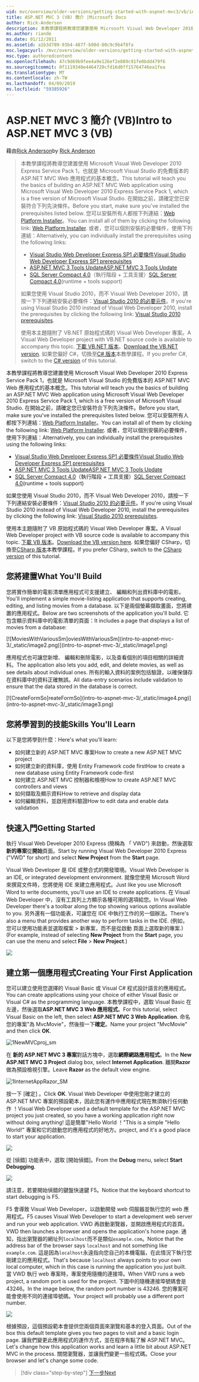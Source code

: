 ```yaml
---
uid: mvc/overview/older-versions/getting-started-with-aspnet-mvc3/vb/intro-to-aspnet-mvc-3
title: ASP.NET MVC 3 (VB) 簡介 |Microsoft Docs
author: Rick-Anderson
description: 本教學課程將教導您建置使用 Microsoft Visual Web Developer 2010 Express Service Pack 1，也就是 ASP.NET MVC Web 應用程式的基本概念...
ms.author: riande
ms.date: 01/12/2011
ms.assetid: a1b3d789-93b4-487f-b90d-80c9c9b4f8fa
msc.legacyurl: /mvc/overview/older-versions/getting-started-with-aspnet-mvc3/vb/intro-to-aspnet-mvc-3
msc.type: authoredcontent
ms.openlocfilehash: 47c9d69b9fee4a9e126ef2e889c91fe0bdd479f6
ms.sourcegitcommit: 0f1119340e4464720cfd16d0ff15764746ea1fea
ms.translationtype: MT
ms.contentlocale: zh-TW
ms.lasthandoff: 04/09/2019
ms.locfileid: "59385926"
---
```

# <a name="intro-to-aspnet-mvc-3-vb"></a><span data-ttu-id="f0c6d-103">ASP.NET MVC 3 簡介 (VB)</span><span class="sxs-lookup"><span data-stu-id="f0c6d-103">Intro to ASP.NET MVC 3 (VB)</span></span>

<span data-ttu-id="f0c6d-104">藉由[Rick Anderson]((https://twitter.com/RickAndMSFT))</span><span class="sxs-lookup"><span data-stu-id="f0c6d-104">by [Rick Anderson]((https://twitter.com/RickAndMSFT))</span></span>

> <span data-ttu-id="f0c6d-105">本教學課程將教導您建置使用 Microsoft Visual Web Developer 2010 Express Service Pack 1，也就是 Microsoft Visual Studio 的免費版本的 ASP.NET MVC Web 應用程式的基本概念。</span><span class="sxs-lookup"><span data-stu-id="f0c6d-105">This tutorial will teach you the basics of building an ASP.NET MVC Web application using Microsoft Visual Web Developer 2010 Express Service Pack 1, which is a free version of Microsoft Visual Studio.</span></span> <span data-ttu-id="f0c6d-106">在開始之前，請確定您已安裝符合下列先決條件。</span><span class="sxs-lookup"><span data-stu-id="f0c6d-106">Before you start, make sure you've installed the prerequisites listed below.</span></span> <span data-ttu-id="f0c6d-107">您可以安裝所有人都按下列連結：[Web Platform Installer](https://www.microsoft.com/web/gallery/install.aspx?appid=VWD2010SP1Pack)。</span><span class="sxs-lookup"><span data-stu-id="f0c6d-107">You can install all of them by clicking the following link: [Web Platform Installer](https://www.microsoft.com/web/gallery/install.aspx?appid=VWD2010SP1Pack).</span></span> <span data-ttu-id="f0c6d-108">或者，您可以個別安裝的必要條件，使用下列連結：</span><span class="sxs-lookup"><span data-stu-id="f0c6d-108">Alternatively, you can individually install the prerequisites using the following links:</span></span>
> 
> - [<span data-ttu-id="f0c6d-109">Visual Studio Web Developer Express SP1 必要條件</span><span class="sxs-lookup"><span data-stu-id="f0c6d-109">Visual Studio Web Developer Express SP1 prerequisites</span></span>](https://www.microsoft.com/web/gallery/install.aspx?appid=VWD2010SP1Pack)
> - [<span data-ttu-id="f0c6d-110">ASP.NET MVC 3 Tools Update</span><span class="sxs-lookup"><span data-stu-id="f0c6d-110">ASP.NET MVC 3 Tools Update</span></span>](https://www.microsoft.com/web/gallery/install.aspx?appsxml=&amp;appid=MVC3)
> - <span data-ttu-id="f0c6d-111">[SQL Server Compact 4.0](https://www.microsoft.com/web/gallery/install.aspx?appid=SQLCE;SQLCEVSTools_4_0)（執行階段 + 工具支援）</span><span class="sxs-lookup"><span data-stu-id="f0c6d-111">[SQL Server Compact 4.0](https://www.microsoft.com/web/gallery/install.aspx?appid=SQLCE;SQLCEVSTools_4_0)(runtime + tools support)</span></span>
> 
> <span data-ttu-id="f0c6d-112">如果您使用 Visual Studio 2010，而不 Visual Web Developer 2010，請按一下下列連結安裝必要條件：[Visual Studio 2010 的必要元件](https://www.microsoft.com/web/gallery/install.aspx?appsxml=&amp;appid=VS2010SP1Pack)。</span><span class="sxs-lookup"><span data-stu-id="f0c6d-112">If you're using Visual Studio 2010 instead of Visual Web Developer 2010, install the prerequisites by clicking the following link: [Visual Studio 2010 prerequisites](https://www.microsoft.com/web/gallery/install.aspx?appsxml=&amp;appid=VS2010SP1Pack).</span></span>
> 
> <span data-ttu-id="f0c6d-113">使用本主題隨附了 VB.NET 原始程式碼的 Visual Web Developer 專案。</span><span class="sxs-lookup"><span data-stu-id="f0c6d-113">A Visual Web Developer project with VB.NET source code is available to accompany this topic.</span></span> <span data-ttu-id="f0c6d-114">[下載 VB.NET 版本](https://code.msdn.microsoft.com/Introduction-to-MVC-3-10d1b098)。</span><span class="sxs-lookup"><span data-stu-id="f0c6d-114">[Download the VB.NET version](https://code.msdn.microsoft.com/Introduction-to-MVC-3-10d1b098).</span></span> <span data-ttu-id="f0c6d-115">如果您偏好 C#，切換至[C# 版本](../cs/intro-to-aspnet-mvc-3.md)本教學課程。</span><span class="sxs-lookup"><span data-stu-id="f0c6d-115">If you prefer C#, switch to the [C# version](../cs/intro-to-aspnet-mvc-3.md) of this tutorial.</span></span>


<span data-ttu-id="f0c6d-116">本教學課程將教導您建置使用 Microsoft Visual Web Developer 2010 Express Service Pack 1，也就是 Microsoft Visual Studio 的免費版本的 ASP.NET MVC Web 應用程式的基本概念。</span><span class="sxs-lookup"><span data-stu-id="f0c6d-116">This tutorial will teach you the basics of building an ASP.NET MVC Web application using Microsoft Visual Web Developer 2010 Express Service Pack 1, which is a free version of Microsoft Visual Studio.</span></span> <span data-ttu-id="f0c6d-117">在開始之前，請確定您已安裝符合下列先決條件。</span><span class="sxs-lookup"><span data-stu-id="f0c6d-117">Before you start, make sure you've installed the prerequisites listed below.</span></span> <span data-ttu-id="f0c6d-118">您可以安裝所有人都按下列連結：[Web Platform Installer](https://www.microsoft.com/web/gallery/install.aspx?appid=VWD2010SP1Pack)。</span><span class="sxs-lookup"><span data-stu-id="f0c6d-118">You can install all of them by clicking the following link: [Web Platform Installer](https://www.microsoft.com/web/gallery/install.aspx?appid=VWD2010SP1Pack).</span></span> <span data-ttu-id="f0c6d-119">或者，您可以個別安裝的必要條件，使用下列連結：</span><span class="sxs-lookup"><span data-stu-id="f0c6d-119">Alternatively, you can individually install the prerequisites using the following links:</span></span>

- [<span data-ttu-id="f0c6d-120">Visual Studio Web Developer Express SP1 必要條件</span><span class="sxs-lookup"><span data-stu-id="f0c6d-120">Visual Studio Web Developer Express SP1 prerequisites</span></span>](https://www.microsoft.com/web/gallery/install.aspx?appid=VWD2010SP1Pack)
- [<span data-ttu-id="f0c6d-121">ASP.NET MVC 3 Tools Update</span><span class="sxs-lookup"><span data-stu-id="f0c6d-121">ASP.NET MVC 3 Tools Update</span></span>](https://www.microsoft.com/web/gallery/install.aspx?appsxml=&amp;appid=MVC3)
- <span data-ttu-id="f0c6d-122">[SQL Server Compact 4.0](https://www.microsoft.com/web/gallery/install.aspx?appid=SQLCE;SQLCEVSTools_4_0)（執行階段 + 工具支援）</span><span class="sxs-lookup"><span data-stu-id="f0c6d-122">[SQL Server Compact 4.0](https://www.microsoft.com/web/gallery/install.aspx?appid=SQLCE;SQLCEVSTools_4_0)(runtime + tools support)</span></span>

<span data-ttu-id="f0c6d-123">如果您使用 Visual Studio 2010，而不 Visual Web Developer 2010，請按一下下列連結安裝必要條件：[Visual Studio 2010 的必要元件](https://www.microsoft.com/web/gallery/install.aspx?appsxml=&amp;appid=VS2010SP1Pack)。</span><span class="sxs-lookup"><span data-stu-id="f0c6d-123">If you're using Visual Studio 2010 instead of Visual Web Developer 2010, install the prerequisites by clicking the following link: [Visual Studio 2010 prerequisites](https://www.microsoft.com/web/gallery/install.aspx?appsxml=&amp;appid=VS2010SP1Pack).</span></span>

<span data-ttu-id="f0c6d-124">使用本主題隨附了 VB 原始程式碼的 Visual Web Developer 專案。</span><span class="sxs-lookup"><span data-stu-id="f0c6d-124">A Visual Web Developer project with VB source code is available to accompany this topic.</span></span> <span data-ttu-id="f0c6d-125">[下載 VB 版本](https://code.msdn.microsoft.com/Project/Download/FileDownload.aspx?ProjectName=aspnetmvcsamples&amp;DownloadId=14824)。</span><span class="sxs-lookup"><span data-stu-id="f0c6d-125">[Download the VB version here](https://code.msdn.microsoft.com/Project/Download/FileDownload.aspx?ProjectName=aspnetmvcsamples&amp;DownloadId=14824).</span></span> <span data-ttu-id="f0c6d-126">如果您偏好 CSharp，切換至[CSharp 版本](../cs/intro-to-aspnet-mvc-3.md)本教學課程。</span><span class="sxs-lookup"><span data-stu-id="f0c6d-126">If you prefer CSharp, switch to the [CSharp version](../cs/intro-to-aspnet-mvc-3.md) of this tutorial.</span></span>

## <a name="what-youll-build"></a><span data-ttu-id="f0c6d-127">您將建置</span><span class="sxs-lookup"><span data-stu-id="f0c6d-127">What You'll Build</span></span>

<span data-ttu-id="f0c6d-128">您將實作簡單的電影清單應用程式可支援建立、 編輯和列出資料庫中的電影。</span><span class="sxs-lookup"><span data-stu-id="f0c6d-128">You'll implement a simple movie-listing application that supports creating, editing, and listing movies from a database.</span></span> <span data-ttu-id="f0c6d-129">以下是兩個螢幕擷取畫面，您將建置的應用程式。</span><span class="sxs-lookup"><span data-stu-id="f0c6d-129">Below are two screenshots of the application you'll build.</span></span> <span data-ttu-id="f0c6d-130">它包含顯示資料庫中的電影清單的頁面：</span><span class="sxs-lookup"><span data-stu-id="f0c6d-130">It includes a page that displays a list of movies from a database:</span></span>

[![M<span data-ttu-id="f0c6d-131">oviesWithVariousSm]</span><span class="sxs-lookup"><span data-stu-id="f0c6d-131">oviesWithVariousSm]</span></span>(intro-to-aspnet-mvc-3/_static/image2.png)](intro-to-aspnet-mvc-3/_static/image1.png)

<span data-ttu-id="f0c6d-132">應用程式也可讓您新增、 編輯和刪除電影，以及查看個別的項目相關的詳細資料。</span><span class="sxs-lookup"><span data-stu-id="f0c6d-132">The application also lets you add, edit, and delete movies, as well as see details about individual ones.</span></span> <span data-ttu-id="f0c6d-133">所有的輸入資料的案例包括驗證，以確保儲存在資料庫中的資料正確無誤。</span><span class="sxs-lookup"><span data-stu-id="f0c6d-133">All data-entry scenarios include validation to ensure that the data stored in the database is correct.</span></span>

[![C<span data-ttu-id="f0c6d-134">reateFormSo]</span><span class="sxs-lookup"><span data-stu-id="f0c6d-134">reateFormSo]</span></span>(intro-to-aspnet-mvc-3/_static/image4.png)](intro-to-aspnet-mvc-3/_static/image3.png)

## <a name="skills-youll-learn"></a><span data-ttu-id="f0c6d-135">您將學習到的技能</span><span class="sxs-lookup"><span data-stu-id="f0c6d-135">Skills You'll Learn</span></span>

<span data-ttu-id="f0c6d-136">以下是您將學到什麼：</span><span class="sxs-lookup"><span data-stu-id="f0c6d-136">Here's what you'll learn:</span></span>

- <span data-ttu-id="f0c6d-137">如何建立新的 ASP.NET MVC 專案</span><span class="sxs-lookup"><span data-stu-id="f0c6d-137">How to create a new ASP.NET MVC project</span></span>
- <span data-ttu-id="f0c6d-138">如何建立新的資料庫，使用 Entity Framework code first</span><span class="sxs-lookup"><span data-stu-id="f0c6d-138">How to create a new database using Entity Framework code-first</span></span>
- <span data-ttu-id="f0c6d-139">如何建立 ASP.NET MVC 控制器和檢視</span><span class="sxs-lookup"><span data-stu-id="f0c6d-139">How to create ASP.NET MVC controllers and views</span></span>
- <span data-ttu-id="f0c6d-140">如何擷取及顯示資料</span><span class="sxs-lookup"><span data-stu-id="f0c6d-140">How to retrieve and display data</span></span>
- <span data-ttu-id="f0c6d-141">如何編輯資料，並啟用資料驗證</span><span class="sxs-lookup"><span data-stu-id="f0c6d-141">How to edit data and enable data validation</span></span>

## <a name="getting-started"></a><span data-ttu-id="f0c6d-142">快速入門</span><span class="sxs-lookup"><span data-stu-id="f0c6d-142">Getting Started</span></span>

<span data-ttu-id="f0c6d-143">執行 Visual Web Developer 2010 Express (簡稱為 「 VWD") 來啟動，然後選取**新的專案**從**開始**頁面。</span><span class="sxs-lookup"><span data-stu-id="f0c6d-143">Start by running Visual Web Developer 2010 Express ("VWD" for short) and select **New Project** from the **Start** page.</span></span>

<span data-ttu-id="f0c6d-144">Visual Web Developer 是 IDE 或整合式的開發環境。</span><span class="sxs-lookup"><span data-stu-id="f0c6d-144">Visual Web Developer is an IDE, or integrated development environment.</span></span> <span data-ttu-id="f0c6d-145">就像您使用 Microsoft Word 來撰寫文件時，您將使用 IDE 來建立應用程式。</span><span class="sxs-lookup"><span data-stu-id="f0c6d-145">Just like you use Microsoft Word to write documents, you'll use an IDE to create applications.</span></span> <span data-ttu-id="f0c6d-146">在 Visual Web Developer 中，沒有工具列上方顯示各種可用的選項給您。</span><span class="sxs-lookup"><span data-stu-id="f0c6d-146">In Visual Web Developer there's a toolbar along the top showing various options available to you.</span></span> <span data-ttu-id="f0c6d-147">另外還有一個功能表，可讓您在 IDE 中執行工作的另一個辦法。</span><span class="sxs-lookup"><span data-stu-id="f0c6d-147">There's also a menu that provides another way to perform tasks in the IDE.</span></span> <span data-ttu-id="f0c6d-148">(例如，您可以使用功能表並選取檔案 &gt; 新專案，而不是從啟動 頁面上選取新的專案.)</span><span class="sxs-lookup"><span data-stu-id="f0c6d-148">(For example, instead of selecting **New Project** from the **Start** page, you can use the menu and select **File** &gt; **New Project**.)</span></span>

[![](intro-to-aspnet-mvc-3/_static/image6.png)](intro-to-aspnet-mvc-3/_static/image5.png)

## <a name="creating-your-first-application"></a><span data-ttu-id="f0c6d-149">建立第一個應用程式</span><span class="sxs-lookup"><span data-stu-id="f0c6d-149">Creating Your First Application</span></span>

<span data-ttu-id="f0c6d-150">您可以建立使用您選擇的 Visual Basic 或 Visual C# 程式設計語言的應用程式。</span><span class="sxs-lookup"><span data-stu-id="f0c6d-150">You can create applications using your choice of either Visual Basic or Visual C# as the programming language.</span></span> <span data-ttu-id="f0c6d-151">本教學課程中，選取 Visual Basic 在左邊，然後選取**ASP.NET MVC 3 Web 應用程式**。</span><span class="sxs-lookup"><span data-stu-id="f0c6d-151">For this tutorial, select Visual Basic on the left, then select **ASP.NET MVC 3 Web Application**.</span></span> <span data-ttu-id="f0c6d-152">命名您的專案"為 MvcMovie"，然後按一下**確定**。</span><span class="sxs-lookup"><span data-stu-id="f0c6d-152">Name your project "MvcMovie" and then click **OK**.</span></span>

![1NewMVCproj_sm](intro-to-aspnet-mvc-3/_static/image7.png)

<span data-ttu-id="f0c6d-154">在 **新的 ASP.NET MVC 3 專案**對話方塊中，選取**網際網路應用程式**。</span><span class="sxs-lookup"><span data-stu-id="f0c6d-154">In the **New ASP.NET MVC 3 Project** dialog box, select **Internet Application**.</span></span> <span data-ttu-id="f0c6d-155">離開**Razor**做為預設檢視引擎。</span><span class="sxs-lookup"><span data-stu-id="f0c6d-155">Leave **Razor** as the default view engine.</span></span>

![1InternetAppRazor_SM](intro-to-aspnet-mvc-3/_static/image8.png)

<span data-ttu-id="f0c6d-157">按一下 [確定] 。</span><span class="sxs-lookup"><span data-stu-id="f0c6d-157">Click **OK**.</span></span> <span data-ttu-id="f0c6d-158">Visual Web Developer 中使用您剛才建立的 ASP.NET MVC 專案的預設範本，因此您有運作中應用程式現在無須執行任何動作 ！</span><span class="sxs-lookup"><span data-stu-id="f0c6d-158">Visual Web Developer used a default template for the ASP.NET MVC project you just created, so you have a working application right now without doing anything!</span></span> <span data-ttu-id="f0c6d-159">這是簡單"Hello World ！"</span><span class="sxs-lookup"><span data-stu-id="f0c6d-159">This is a simple "Hello World!"</span></span> <span data-ttu-id="f0c6d-160">專案和它的啟動您的應用程式的好地方。</span><span class="sxs-lookup"><span data-stu-id="f0c6d-160">project, and it's a good place to start your application.</span></span>

[![](intro-to-aspnet-mvc-3/_static/image10.png)](intro-to-aspnet-mvc-3/_static/image9.png)

<span data-ttu-id="f0c6d-161">從 [偵錯] 功能表中，選取 [開始偵錯]。</span><span class="sxs-lookup"><span data-stu-id="f0c6d-161">From the **Debug** menu, select **Start Debugging**.</span></span>

![](intro-to-aspnet-mvc-3/_static/image11.png)

<span data-ttu-id="f0c6d-162">請注意，若要開始偵錯的鍵盤快速鍵 F5。</span><span class="sxs-lookup"><span data-stu-id="f0c6d-162">Notice that the keyboard shortcut to start debugging is F5.</span></span>

<span data-ttu-id="f0c6d-163">F5 會導致 Visual Web Developer，以啟動開發 web 伺服器並執行您的 web 應用程式。</span><span class="sxs-lookup"><span data-stu-id="f0c6d-163">F5 causes Visual Web Developer to start a development web server and run your web application.</span></span> <span data-ttu-id="f0c6d-164">VWD 再啟動瀏覽器，並開啟應用程式的首頁。</span><span class="sxs-lookup"><span data-stu-id="f0c6d-164">VWD then launches a browser and opens the application's home page.</span></span> <span data-ttu-id="f0c6d-165">通知，指出瀏覽器的網址列`localhost`而不是類似`example.com`。</span><span class="sxs-lookup"><span data-stu-id="f0c6d-165">Notice that the address bar of the browser says `localhost` and not something like `example.com`.</span></span> <span data-ttu-id="f0c6d-166">這是因為`localhost`永遠指向您自己的本機電腦，在此情況下執行您剛建立的應用程式。</span><span class="sxs-lookup"><span data-stu-id="f0c6d-166">That's because `localhost` always points to your own local computer, which in this case is running the application you just built.</span></span> <span data-ttu-id="f0c6d-167">當 VWD 執行 web 專案時，專案使用隨機的連接埠。</span><span class="sxs-lookup"><span data-stu-id="f0c6d-167">When VWD runs a web project, a random port is used for the project.</span></span> <span data-ttu-id="f0c6d-168">下圖中的隨機連接埠號碼會是 43246。</span><span class="sxs-lookup"><span data-stu-id="f0c6d-168">In the image below, the random port number is 43246.</span></span> <span data-ttu-id="f0c6d-169">您的專案可能會使用不同的連接埠號碼。</span><span class="sxs-lookup"><span data-stu-id="f0c6d-169">Your project will probably use a different port number.</span></span>

![](intro-to-aspnet-mvc-3/_static/image12.png)

<span data-ttu-id="f0c6d-170">根據預設，這個預設範本會提供您兩個頁面來瀏覽和基本的登入頁面。</span><span class="sxs-lookup"><span data-stu-id="f0c6d-170">Out of the box this default template gives you two pages to visit and a basic login page.</span></span> <span data-ttu-id="f0c6d-171">讓我們變更此應用程式的運作方式，並在程序有點了解 ASP.NET MVC。</span><span class="sxs-lookup"><span data-stu-id="f0c6d-171">Let's change how this application works and learn a little bit about ASP.NET MVC in the process.</span></span> <span data-ttu-id="f0c6d-172">關閉瀏覽器，並讓我們變更一些程式碼。</span><span class="sxs-lookup"><span data-stu-id="f0c6d-172">Close your browser and let's change some code.</span></span>

> [!div class="step-by-step"]
> [<span data-ttu-id="f0c6d-173">下一步</span><span class="sxs-lookup"><span data-stu-id="f0c6d-173">Next</span></span>](adding-a-controller.md)
